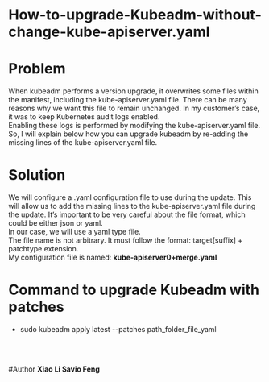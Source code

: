 # How-to-upgrade-Kubeadm-without-change-kube-apiserver.yaml

# Problem
When kubeadm performs a version upgrade, it overwrites some files within the manifest, including the kube-apiserver.yaml file. There can be many reasons why we want this file to remain unchanged. In my customer’s case, it was to keep Kubernetes audit logs enabled. <br>
Enabling these logs is performed by modifying the kube-apiserver.yaml file. So, I will explain below how you can upgrade kubeadm by re-adding the missing lines of the kube-apiserver.yaml file. 
# Solution
We will configure a .yaml configuration file to use during the update. This will allow us to add the missing lines to the kube-apiserver.yaml file during the update. It’s important to be very careful about the file format, which could be either json or yaml.  <br>
In our case, we will use a yaml type file.  <br>
The file name is not arbitrary. It must follow the format: target[suffix] + patchtype.extension.  <br>
My configuration file is named: **kube-apiserver0+merge.yaml**

# Command to upgrade Kubeadm with patches 
 - sudo kubeadm apply latest --patches path_folder_file_yaml

<br> <br>


#Author
<b>Xiao Li Savio Feng</b>

